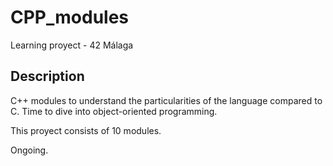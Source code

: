 # CPP_modules
Learning proyect - 42 Málaga 

## Description

C++ modules to understand the particularities of the language compared to C. Time to dive into object-oriented programming.

This proyect consists of 10 modules.

Ongoing.

